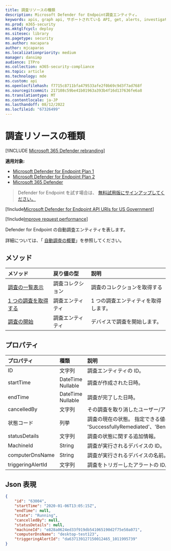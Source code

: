 ```yaml
---
title: 調査リソースの種類
description: Microsoft Defender for Endpoint調査エンティティ。
keywords: apis, graph api, サポートされている API, get, alerts, investigations
ms.prod: m365-security
ms.mktglfcycl: deploy
ms.sitesec: library
ms.pagetype: security
ms.author: macapara
author: mjcaparas
ms.localizationpriority: medium
manager: dansimp
audience: ITPro
ms.collection: m365-security-compliance
ms.topic: article
ms.technology: mde
ms.custom: api
ms.openlocfilehash: f7715c8711bfa479533afe2f0b69c9d3f7ad768f
ms.sourcegitcommit: 217108c59be41b01963a393b4f16d137636fe6a8
ms.translationtype: MT
ms.contentlocale: ja-JP
ms.lasthandoff: 08/12/2022
ms.locfileid: "67326499"
---
```

# <a name="investigation-resource-type"></a>調査リソースの種類

[!INCLUDE [Microsoft 365 Defender rebranding](../../includes/microsoft-defender.md)]

**適用対象:**
- [Microsoft Defender for Endpoint Plan 1](https://go.microsoft.com/fwlink/p/?linkid=2154037)
- [Microsoft Defender for Endpoint Plan 2](https://go.microsoft.com/fwlink/p/?linkid=2154037)
- [Microsoft 365 Defender](https://go.microsoft.com/fwlink/?linkid=2118804)

> Defender for Endpoint を試す場合は、 [無料試用版にサインアップしてください。](https://signup.microsoft.com/create-account/signup?products=7f379fee-c4f9-4278-b0a1-e4c8c2fcdf7e&ru=https://aka.ms/MDEp2OpenTrial?ocid=docs-wdatp-exposedapis-abovefoldlink)

[!Include[Microsoft Defender for Endpoint API URIs for US Government](../../includes/microsoft-defender-api-usgov.md)]

[!Include[Improve request performance](../../includes/improve-request-performance.md)]

Defender for Endpoint の自動調査エンティティを表します。

詳細については、「 [自動調査の概要](automated-investigations.md)」を参照してください。

## <a name="methods"></a>メソッド

メソッド|戻り値の型|説明
:---|:---|:---
[調査の一覧表示](get-investigation-collection.md)|調査コレクション|調査のコレクションを取得する
[1 つの調査を取得する](get-investigation-object.md)|調査エンティティ|1 つの調査エンティティを取得します。
[調査の開始](initiate-autoir-investigation.md)|調査エンティティ|デバイスで調査を開始します。

## <a name="properties"></a>プロパティ

プロパティ|種類|説明
:---|:---|:---
ID|文字列|調査エンティティの ID。 
startTime|DateTime Nullable|調査が作成された日時。
endTime|DateTime Nullable|調査が完了した日時。
cancelledBy|文字列|その調査を取り消したユーザー/アプリケーションの ID。
状態コード|列挙|調査の現在の状態。 指定できる値は、"不明"、"終了済み" です。 'SuccessfullyRemediated'、'Benign'、'Failed'、'PartiallyRemediated'、'Running'、'PendingApproval'、'PendingResource'、'PartiallyInvestigated'、'TerminatedByUser'、'TerminatedBySystem'、'Queued'、'InnerFailure'、'PreexistingAlert'、'UnsupportedAlertType'、'SuppressedAlert'。
statusDetails|文字列|調査の状態に関する追加情報。
MachineId|String|調査が実行されるデバイスの ID。
computerDnsName|String|調査が実行されるデバイスの名前。
triggeringAlertId|文字列|調査をトリガーしたアラートの ID。

## <a name="json-representation"></a>Json 表現

```json
{
    "id": "63004",
    "startTime": "2020-01-06T13:05:15Z",
    "endTime": null,
    "state": "Running",
    "cancelledBy": null,
    "statusDetails": null,
    "machineId": "e828a0624ed33f919db541065190d2f75e50a071",
    "computerDnsName": "desktop-test123",
    "triggeringAlertId": "da637139127150012465_1011995739"
}
```
